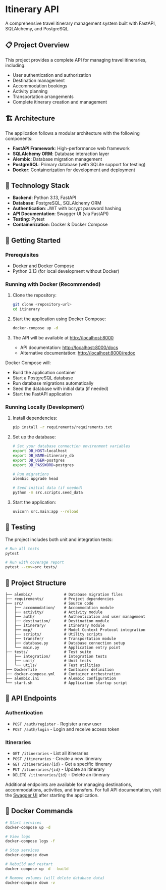 # Itinerary API

A comprehensive travel itinerary management system built with FastAPI, SQLAlchemy, and PostgreSQL.

## 📋 Project Overview

This project provides a complete API for managing travel itineraries, including:

- User authentication and authorization
- Destination management
- Accommodation bookings
- Activity planning
- Transportation arrangements
- Complete itinerary creation and management

## 🏗️ Architecture

The application follows a modular architecture with the following components:

- **FastAPI Framework**: High-performance web framework
- **SQLAlchemy ORM**: Database interaction layer
- **Alembic**: Database migration management
- **PostgreSQL**: Primary database (with SQLite support for testing)
- **Docker**: Containerization for development and deployment

## 🔧 Technology Stack

- **Backend**: Python 3.13, FastAPI
- **Database**: PostgreSQL, SQLAlchemy ORM
- **Authentication**: JWT with bcrypt password hashing
- **API Documentation**: Swagger UI (via FastAPI)
- **Testing**: Pytest
- **Containerization**: Docker & Docker Compose

## 🚀 Getting Started

### Prerequisites

- Docker and Docker Compose
- Python 3.13 (for local development without Docker)

### Running with Docker (Recommended)

1. Clone the repository:
   ```bash
   git clone <repository-url>
   cd itinerary
   ```

2. Start the application using Docker Compose:
   ```bash
   docker-compose up -d
   ```

3. The API will be available at [http://localhost:8000](http://localhost:8000)
   - API documentation: [http://localhost:8000/docs](http://localhost:8000/docs)
   - Alternative documentation: [http://localhost:8000/redoc](http://localhost:8000/redoc)

Docker Compose will:
- Build the application container
- Start a PostgreSQL database
- Run database migrations automatically
- Seed the database with initial data (if needed)
- Start the FastAPI application

### Running Locally (Development)

1. Install dependencies:
   ```bash
   pip install -r requirements/requirements.txt
   ```

2. Set up the database:
   ```bash
   # Set your database connection environment variables
   export DB_HOST=localhost
   export DB_NAME=itinerary_db
   export DB_USER=postgres
   export DB_PASSWORD=postgres
   
   # Run migrations
   alembic upgrade head
   
   # Seed initial data (if needed)
   python -m src.scripts.seed_data
   ```

3. Start the application:
   ```bash
   uvicorn src.main:app --reload
   ```

## 🧪 Testing

The project includes both unit and integration tests:

```bash
# Run all tests
pytest

# Run with coverage report
pytest --cov=src tests/
```

## 📁 Project Structure

```
├── alembic/              # Database migration files
├── requirements/         # Project dependencies
├── src/                  # Source code
│   ├── accommodation/    # Accommodation module
│   ├── activity/         # Activity module
│   ├── auth/             # Authentication and user management
│   ├── destination/      # Destination module
│   ├── itinerary/        # Itinerary module
│   ├── mcp/              # Model Context Protocol integration
│   ├── scripts/          # Utility scripts
│   ├── transfer/         # Transportation module
│   ├── database.py       # Database connection setup
│   └── main.py           # Application entry point
├── tests/                # Test suite
│   ├── integration/      # Integration tests
│   ├── unit/             # Unit tests
│   └── utils/            # Test utilities
├── Dockerfile            # Container definition
├── docker-compose.yml    # Container orchestration
├── alembic.ini           # Alembic configuration
└── start.sh              # Application startup script
```

## 🔑 API Endpoints

### Authentication
- `POST /auth/register` - Register a new user
- `POST /auth/login` - Login and receive access token

### Itineraries
- `GET /itineraries` - List all itineraries
- `POST /itineraries` - Create a new itinerary
- `GET /itineraries/{id}` - Get a specific itinerary
- `PUT /itineraries/{id}` - Update an itinerary
- `DELETE /itineraries/{id}` - Delete an itinerary

Additional endpoints are available for managing destinations, accommodations, activities, and transfers.
For full API documentation, visit the [Swagger UI](http://localhost:8000/docs) after starting the application.

## 🐳 Docker Commands

```bash
# Start services
docker-compose up -d

# View logs
docker-compose logs -f

# Stop services
docker-compose down

# Rebuild and restart
docker-compose up -d --build

# Remove volumes (will delete database data)
docker-compose down -v
```